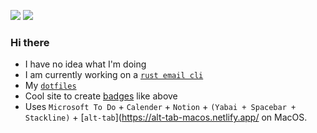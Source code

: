 ![](https://img.shields.io/badge/uwu%20nuzzles-%20pounces%20on%20you-red) ![](https://img.shields.io/badge/yep-yes-blueviolet)

### Hi there
- I have no idea what I'm doing
- I am currently working on a [`rust email cli`](https://github.com/Fishy-Fishes/too_many_emails)
- My [`dotfiles`](https://github.com/SleepySwords/dotfiles)
- Cool site to create [badges](https://shields.io/category/social) like above
- Uses `Microsoft To Do` + `Calender` + `Notion` + `(Yabai + Spacebar + Stackline)` + [`alt-tab`](https://alt-tab-macos.netlify.app/ on MacOS.
<!--
Applications I'm going to uninstall
- Google Earth pro
- Badlion client
- Ghidra
-->
